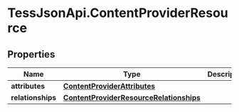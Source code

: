 # TessJsonApi.ContentProviderResource

## Properties
Name | Type | Description | Notes
------------ | ------------- | ------------- | -------------
**attributes** | [**ContentProviderAttributes**](ContentProviderAttributes.md) |  | [optional] 
**relationships** | [**ContentProviderResourceRelationships**](ContentProviderResourceRelationships.md) |  | [optional] 


